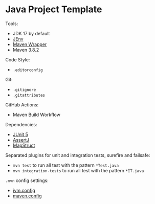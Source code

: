 # Java Project Template

Tools:

- JDK 17 by default
- [JEnv](https://www.jenv.be/)
- [Maven Wrapper](https://github.com/takari/maven-wrapper)
- Maven 3.8.2

Code Style:

- `.editorconfig`

Git:

- `.gitignore`
- `.gitattributes`

GitHub Actions:

- Maven Build Workflow

Dependencies:

- [JUnit 5](https://junit.org/junit5/)
- [AssertJ](https://assertj.github.io/doc/)
- [MapStruct](https://mapstruct.org/)

Separated plugins for unit and integration tests, surefire and failsafe:

- `mvn test` to run all test with the pattern `*Test.java`
- `mvn integration-tests` to run all test with the pattern `*IT.java`

`.mvn` config settings:

- [jvm.config](https://maven.apache.org/configure.html#mvn-jvm-config-file)
- [maven.config](https://maven.apache.org/configure.html#mvn-maven-config-file)